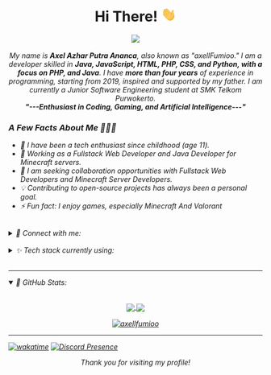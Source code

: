 <h1 align="center">Hi There! <img src="https://raw.githubusercontent.com/ABSphreak/ABSphreak/master/gifs/Hi.gif"
    width="30px"></h1>
<p align="center">
  <a href="https://github.com/Ratheshan03/readme-typing-svg"><img
      src="https://readme-typing-svg.herokuapp.com?lines=Full+Stack+Web+Developer;Java+Developer;Available+for+freelance+opportunities;Feel+free+to+reach+out!&center=true&width=500&height=50"></a>
</p>

<p align="center">
  <em>
    My name is <b>Axel Azhar Putra Ananca</b>, also known as "axellFumioo." I am a developer skilled in <b>Java, JavaScript, HTML, PHP,
      CSS, and Python, with a focus on PHP, and Java</b>. I have <b>more than four years</b> of experience in
    programming, starting from 2019, inspired and supported by my father. I am currently a Junior Software Engineering
    student at SMK Telkom Purwokerto.</b>
    <br>
    <b><i>"---Enthusiast in Coding, Gaming, and Artificial Intelligence---"</i></b>
</p>

<h3>A Few Facts About Me 🧑🏻‍💻</h3>
<ul>
  <li>🧞 I have been a tech enthusiast since childhood (age 11).</li>
  <li>🔭 Working as a Fullstack Web Developer and Java Developer for Minecraft servers.</li>
  <li>👯 I am seeking collaboration opportunities with Fullstack Web Developers and Minecraft Server Developers.</li>
  <li>💡 Contributing to open-source projects has always been a personal goal.</li>
  <li>⚡ Fun fact: I enjoy games, especially Minecraft And Valorant</li>
</ul>
<br>

<details>
  <summary>🤝 Connect with me:</summary>
  <br>
  <p align="left">
    <a href="https://codepen.io/axellfumioo" target="_blank" rel="noreferrer"><img src="https://raw.githubusercontent.com/rahuldkjain/github-profile-readme-generator/master/src/images/icons/Social/codepen.svg" alt="axellfumioo" height="30" width="40" /></a>
    <a href="https://dev.to/axellfumioo" target="_blank" rel="noreferrer"><img src="https://raw.githubusercontent.com/rahuldkjain/github-profile-readme-generator/master/src/images/icons/Social/devto.svg" alt="axellfumioo" height="30" width="40" /></a>
    <a href="https://twitter.com/axellfumioo" target="_blank" rel="noreferrer"><img src="https://raw.githubusercontent.com/rahuldkjain/github-profile-readme-generator/master/src/images/icons/Social/twitter.svg" alt="axellfumioo" height="30" width="40" /></a>
    <a href="https://stackoverflow.com/users/20813205" target="_blank" rel="noreferrer"><img src="https://raw.githubusercontent.com/rahuldkjain/github-profile-readme-generator/master/src/images/icons/Social/stack-overflow.svg" alt="20813205" height="30" width="40" /></a>
    <a href="https://instagram.com/axellfumioo" target="_blank" rel="noreferrer"><img src="https://raw.githubusercontent.com/rahuldkjain/github-profile-readme-generator/master/src/images/icons/Social/instagram.svg" alt="axellfumioo" height="30" width="40" /></a>
    <a href="https://www.hackerrank.com/axelazharputra" target="_blank" rel="noreferrer"><img src="https://raw.githubusercontent.com/rahuldkjain/github-profile-readme-generator/master/src/images/icons/Social/hackerrank.svg" alt="axelazharputra" height="30" width="40" /></a>
    <a href="https://www.leetcode.com/axelazharputra" target="_blank" rel="noreferrer"><img src="https://raw.githubusercontent.com/rahuldkjain/github-profile-readme-generator/master/src/images/icons/Social/leet-code.svg" alt="axelazharputra" height="30" width="40" /></a>
    <a href="https://www.hackerearth.com/axelazharputra" target="_blank" rel="noreferrer"><img src="https://raw.githubusercontent.com/rahuldkjain/github-profile-readme-generator/master/src/images/icons/Social/hackerearth.svg" alt="axelazharputra" height="30" width="40" /></a>
    <a href="https://discord.gg/PQYvXrUUmb" target="_blank" rel="noreferrer"><img src="https://raw.githubusercontent.com/rahuldkjain/github-profile-readme-generator/master/src/images/icons/Social/discord.svg" alt="PQYvXrUUmb" height="30" width="40" /></a>
  </p>
</details>
<br>

<details>
  <summary>✨ Tech stack currently using:</summary>
  <br>
  <p align="left">
    <a href="https://aws.amazon.com" target="_blank" rel="noreferrer"><img
        src="https://raw.githubusercontent.com/devicons/devicon/master/icons/amazonwebservices/amazonwebservices-original-wordmark.svg"
        alt="aws" width="40" height="40" /></a>
    <a href="https://azure.microsoft.com/en-in/" target="_blank" rel="noreferrer"><img
        src="https://www.vectorlogo.zone/logos/microsoft_azure/microsoft_azure-icon.svg" alt="azure" width="40"
        height="40" /></a>
    <a href="https://www.gnu.org/software/bash/" target="_blank" rel="noreferrer"><img
        src="https://www.vectorlogo.zone/logos/gnu_bash/gnu_bash-icon.svg" alt="bash" width="40" height="40" /></a>
    <a href="https://www.w3schools.com/css/" target="_blank" rel="noreferrer"><img
        src="https://raw.githubusercontent.com/devicons/devicon/master/icons/css3/css3-original-wordmark.svg" alt="css3"
        width="40" height="40" /></a>
    <a href="https://www.figma.com/" target="_blank" rel="noreferrer"><img
        src="https://www.vectorlogo.zone/logos/figma/figma-icon.svg" alt="figma" width="40" height="40" /></a>
    <a href="https://firebase.google.com/" target="_blank" rel="noreferrer"><img
        src="https://www.vectorlogo.zone/logos/firebase/firebase-icon.svg" alt="firebase" width="40" height="40" /></a>
    <a href="https://cloud.google.com" target="_blank" rel="noreferrer"><img
        src="https://www.vectorlogo.zone/logos/google_cloud/google_cloud-icon.svg" alt="gcp" width="40"
        height="40" /></a>
    <a href="https://git-scm.com/" target="_blank" rel="noreferrer"><img
        src="https://www.vectorlogo.zone/logos/git-scm/git-scm-icon.svg" alt="git" width="40" height="40" /></a>
    <a href="https://grafana.com" target="_blank" rel="noreferrer"><img
        src="https://www.vectorlogo.zone/logos/grafana/grafana-icon.svg" alt="grafana" width="40" height="40" /></a>
    <a href="https://www.w3.org/html/" target="_blank" rel="noreferrer"><img
        src="https://raw.githubusercontent.com/devicons/devicon/master/icons/html5/html5-original-wordmark.svg"
        alt="html5" width="40" height="40" /></a>
    <a href="https://www.java.com" target="_blank" rel="noreferrer"><img
        src="https://raw.githubusercontent.com/devicons/devicon/master/icons/java/java-original.svg" alt="java"
        width="40" height="40" /></a>
    <a href="https://developer.mozilla.org/en-US/docs/Web/JavaScript" target="_blank" rel="noreferrer"><img
        src="https://raw.githubusercontent.com/devicons/devicon/master/icons/javascript/javascript-original.svg"
        alt="javascript" width="40" height="40" /></a>
    <a href="https://laravel.com/" target="_blank" rel="noreferrer"><img
        src="https://encrypted-tbn0.gstatic.com/images?q=tbn:ANd9GcRnhoVwuJmtF1Lu4t9WcsZ7fESV9KdIQ7pVHw&s" alt="laravel"
        width="40" height="40" /></a>
    <a href="https://www.linux.org/" target="_blank" rel="noreferrer"><img
        src="https://raw.githubusercontent.com/devicons/devicon/master/icons/linux/linux-original.svg" alt="linux"
        width="40" height="40" /></a>
    <a href="https://mariadb.org/" target="_blank" rel="noreferrer"><img
        src="https://www.vectorlogo.zone/logos/mariadb/mariadb-icon.svg" alt="mariadb" width="40" height="40" /></a>
    <a href="https://www.mongodb.com/" target="_blank" rel="noreferrer"><img
        src="https://raw.githubusercontent.com/devicons/devicon/master/icons/mongodb/mongodb-original-wordmark.svg"
        alt="mongodb" width="40" height="40" /></a>
    <a href="https://www.mysql.com/" target="_blank" rel="noreferrer"><img
        src="https://raw.githubusercontent.com/devicons/devicon/master/icons/mysql/mysql-original-wordmark.svg"
        alt="mysql" width="40" height="40" /></a>
    <a href="https://www.nginx.com" target="_blank" rel="noreferrer"><img
        src="https://raw.githubusercontent.com/devicons/devicon/master/icons/nginx/nginx-original.svg" alt="nginx"
        width="40" height="40" /></a>
    <a href="https://www.php.net" target="_blank" rel="noreferrer"><img
        src="https://raw.githubusercontent.com/devicons/devicon/master/icons/php/php-original.svg" alt="php" width="40"
        height="40" /></a>
    <a href="https://postman.com" target="_blank" rel="noreferrer"><img
        src="https://www.vectorlogo.zone/logos/getpostman/getpostman-icon.svg" alt="postman" width="40"
        height="40" /></a>
    <a href="https://www.python.org" target="_blank" rel="noreferrer"><img
        src="https://raw.githubusercontent.com/devicons/devicon/master/icons/python/python-original.svg" alt="python"
        width="40" height="40" /></a>
    <a href="https://vuejs.org/" target="_blank" rel="noreferrer"><img
        src="https://raw.githubusercontent.com/devicons/devicon/master/icons/vuejs/vuejs-original-wordmark.svg"
        alt="vuejs" width="40" height="40" /></a>
  </p>
</details>
<br>

---
<details open>
  <summary>📔 GitHub Stats:</summary>
  <br>
  <p align="center">
    <a href="https://github.com/axellfumioo">
      <img align="center" height="175px" src="https://github-readme-stats.vercel.app/api?username=axellfumioo&show_icons=true&hide_border=true&title_color=94b4a4&icon_color=FFFFFF&text_color=FFFFFF&bg_color=000000&count_private=true&include_all_commits=true" />
    </a>
    <a href="https://github.com/axellfumioo">
      <img align="center" height="175px" src="https://github-readme-stats.vercel.app/api/top-langs/?username=axellfumioo&text_color=FFFFFF&bg_color=000000&title_color=94b4a4&langs_count=15&layout=compact&hide_border=true" />
    </a>
  </p>
  <p align="center">
    <a href="https://github.com/axellfumioo">
      <img align="center" src="https://github-readme-streak-stats.herokuapp.com/?user=axellfumioo&text_color=FFFFFF&bg_color=000000&title_color=94b4a4&langs_count=15&layout=compact&hide_border=true" alt="axellfumioo" />
    </a>
  </p>
</details>


---
[![wakatime](https://wakatime.com/badge/user/e1a341f0-d7da-4ef1-b5f2-ebe3e1c2fadd.svg)](https://wakatime.com/@e1a341f0-d7da-4ef1-b5f2-ebe3e1c2fadd)
[![Discord Presence](https://lanyard.cnrad.dev/api/797072418937765918)](https://discord.com/users/797072418937765918)
<p align="center">Thank you for visiting my profile!</p>
